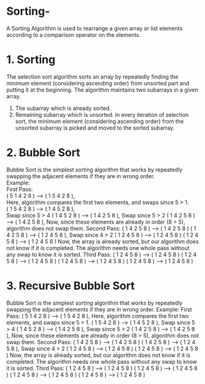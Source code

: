 # Sorting-
A Sorting Algorithm is used to rearrange a given array or list elements according to a comparison operator on the elements.

# 1. Sorting 
The selection sort algorithm sorts an array by repeatedly finding the minimum element (considering ascending order) from unsorted part and putting it at the beginning. The         algorithm maintains two subarrays in a given array.
  1) The subarray which is already sorted. 
  2) Remaining subarray which is unsorted.
  In every iteration of selection sort, the minimum element (considering ascending order) from the unsorted subarray is picked and moved to the sorted subarray. 
# 2. Bubble Sort
Bubble Sort is the simplest sorting algorithm that works by repeatedly swapping the adjacent elements if they are in wrong order.</br>
  Example:</br> 
  First Pass:</br> 
  ( 5 1 4 2 8 ) –> ( 1 5 4 2 8 ),</br> 
  Here, algorithm compares the first two elements, and swaps since 5 > 1.</br> 
  ( 1 5 4 2 8 ) –>  ( 1 4 5 2 8 ), </br>
  Swap since 5 > 4 
  ( 1 4 5 2 8 ) –>  ( 1 4 2 5 8 ), 
  Swap since 5 > 2 
  ( 1 4 2 5 8 ) –> ( 1 4 2 5 8 ), 
  Now, since these elements are already in order (8 > 5), algorithm does not swap them.
  Second Pass: 
  ( 1 4 2 5 8 ) –> ( 1 4 2 5 8 ) 
  ( 1 4 2 5 8 ) –> ( 1 2 4 5 8 ), 
  Swap since 4 > 2 
  ( 1 2 4 5 8 ) –> ( 1 2 4 5 8 ) 
  ( 1 2 4 5 8 ) –>  ( 1 2 4 5 8 ) 
  Now, the array is already sorted, but our algorithm does not know if it is completed. 
  The algorithm needs one whole pass without any swap to know it is sorted.
  Third Pass: 
  ( 1 2 4 5 8 ) –> ( 1 2 4 5 8 ) 
  ( 1 2 4 5 8 ) –> ( 1 2 4 5 8 ) 
  ( 1 2 4 5 8 ) –> ( 1 2 4 5 8 ) 
  ( 1 2 4 5 8 ) –> ( 1 2 4 5 8 )
# 3. Recursive Bubble Sort
Bubble Sort is the simplest sorting algorithm that works by repeatedly swapping the adjacent elements if they are in wrong order.
Example: 
First Pass: 
( 5 1 4 2 8 ) –> ( 1 5 4 2 8 ), 
Here, algorithm compares the first two elements, and swaps since 5 > 1. 
( 1 5 4 2 8 ) –> ( 1 4 5 2 8 ), 
Swap since 5 > 4 
( 1 4 5 2 8 ) –> ( 1 4 2 5 8 ), 
Swap since 5 > 2 
( 1 4 2 5 8 ) –> ( 1 4 2 5 8 ), 
Now, since these elements are already in order (8 > 5), algorithm does not swap them.
Second Pass: 
( 1 4 2 5 8 ) –> ( 1 4 2 5 8 ) 
( 1 4 2 5 8 ) –> ( 1 2 4 5 8 ), Swap since 4 > 2 
( 1 2 4 5 8 ) –> ( 1 2 4 5 8 ) 
( 1 2 4 5 8 ) –> ( 1 2 4 5 8 ) 
Now, the array is already sorted, but our algorithm does not know if it is completed. 
The algorithm needs one whole pass without any swap to know it is sorted.
Third Pass: 
( 1 2 4 5 8 ) –> ( 1 2 4 5 8 ) 
( 1 2 4 5 8 ) –> ( 1 2 4 5 8 ) 
( 1 2 4 5 8 ) –> ( 1 2 4 5 8 ) 
( 1 2 4 5 8 ) –> ( 1 2 4 5 8 )
